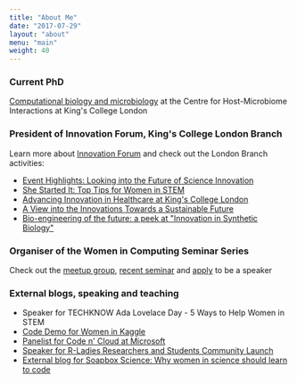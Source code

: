 ```yaml
---
title: "About Me"
date: "2017-07-29"
layout: "about"
menu: "main"
weight: 40
---
```


### Current PhD
[Computational biology and microbiology](/post/phd) at the Centre for Host-Microbiome Interactions at King's College London

### President of Innovation Forum, King's College London Branch

Learn more about [Innovation Forum](http://inno-forum.org) and check out the London Branch activities:

- [Event Highlights: Looking into the Future of Science Innovation](http://kcl.inno-forum.org/event-highlights-looking-future-science-innovation/)
- [She Started It: Top Tips for Women in STEM](http://ucl.inno-forum.org/started-top-tips-women-stem/)
- [Advancing Innovation in Healthcare at King's College London](http://kcl.inno-forum.org/advancing-innovation-healthcare-kings-college-london/)
- [A View into the Innovations Towards a Sustainable Future](http://icl.inno-forum.org/a-view-into-the-innovations-towards-a-sustainable-future/)
- [Bio-engineering of the future: a peek at "Innovation in Synthetic Biology"](http://ucl.inno-forum.org/bio-engineering-future-peek-innovation-synthetic-biology/)


### Organiser of the Women in Computing Seminar Series

Check out the [meetup group](https://www.meetup.com/researchers-code/), [recent seminar](/post/women-in-computing) and [apply](https://goo.gl/forms/zjrSWM2gBbrgwX5l1) to be a speaker


### External blogs, speaking and teaching

- Speaker for TECHKNOW Ada Lovelace Day - 5 Ways to Help Women in STEM
- [Code Demo for Women in Kaggle](http://www.womeninkaggle.co.uk/punks-of-science/)
- [Panelist for Code n' Cloud at Microsoft](https://www.microsoftevents.com/profile/form/index.cfm?PKformID=0x2132200b09c)
- [Speaker for R-Ladies Researchers and Students Community Launch](/blog/rladies-research-launch/)
- [External blog for Soapbox Science: Why women in science should learn to code](http://soapboxscience.org/women-science-learn-code/)